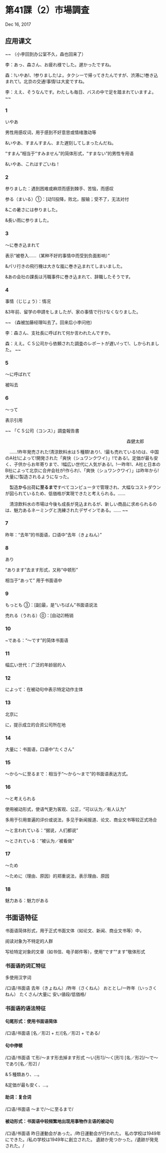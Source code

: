 # 第41課（2）市場調査
Dec 16, 2017

## 应用课文
~~
（小李回到办公室不久，森也回来了）

李：あっ、森さん、お疲れ様でした。遅かったですね。

森：!いやあ!、!参りました!よ。タクシーで帰ってきたんですが、渋滞に!巻き込まれて!。北京の交通!事情!は大変ですね。

李：ええ、そうなんです。わたしも毎日、バスの中で足を踏まれていますよ。
~~

### 1
いやあ

男性用感叹词，用于感到不好意思或情绪激动等

&いやあ、すまんすまん、また遅刻してしまったんだね。

“すまん”相当于“すみません”的简体形式，“すまない”的男性专用语

&いやあ、これはすごいね！

### 2
参りました：遇到困难或麻烦而感到棘手、苦恼，而感叹

参る（まいる）①：[动1]投降，败北，服输；受不了，无法对付

&この暑さには参りました。

&長い雨に参りました。

### 3
～に巻き込まれて

表示“被卷入……（某种不好的事情中而受到负面影响）”

&パリ行きの飛行機は大きな嵐に巻き込まれてしまいました。

&あの会社の課長は汚職事件に巻き込まれて、辞職したそうです。

### 4
事情（じじょう）：情况

&3年前、留学の申請をしましたが、家の事情で行けなくなりました。

~~
（森被加藤经理叫去了。回来后小李问他）

李：森さん、支社長に呼ばれて何か言われたんですか。

森：ええ。ＣＳ公司から依頼された調査のレポートが遅い!って!、しかられました。
~~


### 5
～に呼ばれて

被叫去

### 6
～って

表示引用

~~
「ＣＳ公司（コンス）」調査報告書

　　　　　　　　　　　　　　　　　　　　　　　　　　　　森健太郎

　……!昨年発売された!清涼飲料水は５種類!あり!、!最も売れている!のは、中国のA社!によって!開発された「爽快（シュワンクワイ）」!である!。定価が最も安く、子供からお年寄りまで、!幅広い世代に人気がある!。!一昨年!、A社と日本のB社によって北京に合弁会社が!作られ!、「爽快（シュワンクワイ）」は昨年から!大量に!製造されるようになった。

　製造**から**出荷**に至るまで**すべてコンピュータで管理され、大幅なコストダウンが図られているため、低価格が実現できたと考えられる。……

　清涼飲料水の市場は今後も成長が見込まれるが、新しい商品に求められるのは、魅力あるネーミングと洗練されたデザインである。……
~~

### 7
昨年：“去年”的书面语，口语中“去年（きょねん）”

### 8
あり

“あります”去ます形式，又称“中顿形”

相当于“あって” 用于书面语中

### 9
もっとも ③：[副]最，是“いちばん”书面语说法

売れる（うれる）⓪：[自动2]畅销

### 10
~である：“～です”的简体书面语

### 11
幅広い世代：广泛的年龄层的人

### 12
によって：在被动句中表示特定动作主体

### 13
北京に

に，提示成立的合资公司所在地

### 14
大量に：书面语，口语中“たくさん”

### 15
～から～に至るまで：相当于“～から～まで”的书面语表达方式。 

### 16
～と考えられる

使用被动形式，使语气更为客观、公正，“可以认为／有人认为”

多用于引用普遍的评价或说法，多见于新闻报道、论文、商业文书等较正式场合

～と言われている：“据说，人们都说”

～とされている：“被认为／被看做”

### 17
～ため

～ために（理由、原因）的郑重说法，表示理由、原因

### 18
魅力ある：魅力がある

## 书面语特征
书面语简体形式，用于正式书面文体（如论文、新闻、商业文书等）中，

阅读对象为不特定的人群

写给特定对象的文章（如书信、电子邮件等），使用“です”“ます”敬体形式

### 书面语的词汇特征
多使用汉字词

/口语/书面语
去年（きょねん）/昨年（さくねん）
おととし/一昨年（いっさくねん）
たくさん/大量に
安い値段/低価格/

### 书面语的语法特征
#### 句尾形式：使用书面语简体

/口语/书面语
[名／形2] + だ/[名／形2] + である/

#### 句中停顿

/口语/书面语
て形/～ます形去掉ます形式
～い[形1]/～く[形1]
[名／形2]/～で～であり[名／形2] /

&５種類あり、…。

&定価が最も安く、…。

#### 助词：复合词
/口语/书面语
～まで/～に至るまで/

#### 被动形式：书面语中较频繁地出现用事物作主语的被动句
/口语/书面语
昨日運動会があった。/昨日運動会が行われた。
私の学校は1949年にできた。/私の学校は1949年に創立された。
遺跡か見つかった。/遺跡が発見された。/
